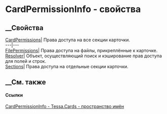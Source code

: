 # CardPermissionInfo - свойства
##  __Свойства
[CardPermissions](P_Tessa_Cards_CardPermissionInfo_CardPermissions.htm)|
Права доступа на все секции карточки.  
---|---  
[FilePermissions](P_Tessa_Cards_CardPermissionInfo_FilePermissions.htm)|
Права доступа на файлы, прикреплённые к карточке.  
[Resolver](P_Tessa_Cards_CardPermissionInfo_Resolver.htm)|  Объект,
осуществляющий поиск и кэширование прав доступа для полей и строк.  
[Sections](P_Tessa_Cards_CardPermissionInfo_Sections.htm)|  Права доступа на
отдельные секции карточки.  
## __См. также
#### Ссылки
[CardPermissionInfo - ](T_Tessa_Cards_CardPermissionInfo.htm)
[Tessa.Cards - пространство имён](N_Tessa_Cards.htm)
